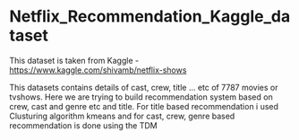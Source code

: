 # Netflix_Recommendation_Kaggle_dataset

This dataset is taken from Kaggle  - https://www.kaggle.com/shivamb/netflix-shows

This datasets contains details of cast, crew, title ... etc of 7787 movies or tvshows. Here we are trying to build recommendation system based on crew, cast and genre etc and title. For title based recommendation i used Clusturing algorithm kmeans and for cast, crew, genre based recommendation is done using the TDM 

